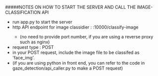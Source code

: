 #####NOTES ON HOW TO START THE SERVER AND CALL THE IMAGE-CLASSIFICATION API


- run app.py to start the server
- http API endpoint for image classidier : <server-ip-address>:10000/classify-image
    - (no need to provide port number, if you are using a reverse proxy such as nginx)
- request type : POST
- in your POST request, include the image file to be classifed as 'face_img'.
- (if you are using python in front end, you can refer to the code in gaze_detection/api_caller.py to make a POST request)
